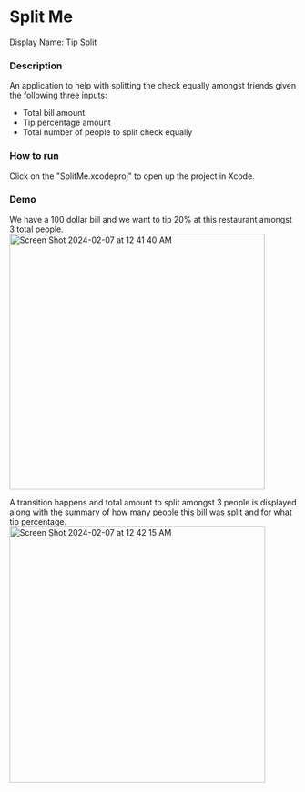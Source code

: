# Split Me

Display Name: Tip Split

### Description
An application to help with splitting the check equally amongst friends given the following three inputs:
- Total bill amount
- Tip percentage amount
- Total number of people to split check equally

### How to run
Click on the "SplitMe.xcodeproj" to open up the project in Xcode.

### Demo

We have a 100 dollar bill and we want to tip 20% at this restaurant amongst 3 total people.
<img width="448" alt="Screen Shot 2024-02-07 at 12 41 40 AM" src="https://github.com/ThomasWinn/SplitMe/assets/37230565/0773a159-61d8-4376-a6b3-c69e1fab43d0">

A transition happens and total amount to split amongst 3 people is displayed along with the summary of how many people this bill was split and for what tip percentage.
<img width="449" alt="Screen Shot 2024-02-07 at 12 42 15 AM" src="https://github.com/ThomasWinn/SplitMe/assets/37230565/20e358fa-3d34-45da-836d-25d64b5cb39e">


